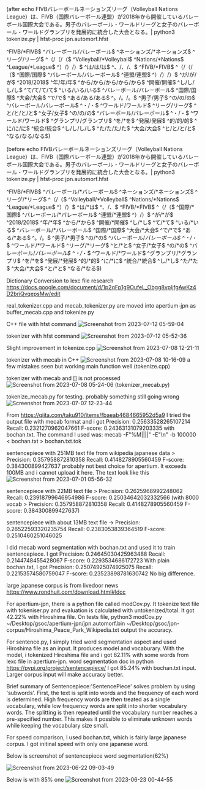 (after
echo FIVBバレーボールネーションズリーグ（Volleyball Nations League）は、FIVB（国際バレーボール連盟）が2018年から開催しているバレーボール国際大会である。男子のバレーボール・ワールドリーグと女子のバレーボール・ワールドグランプリを発展的に統合した大会となる。| python3 tokenize.py | hfst-proc jpn.automorf.hfst

^FIVB/*FIVB$ ^バレーボール/バレーボール<n><sg><abs>$ ^ネーションズ/*ネーションズ$ ^リーグ/リーグ<n><sg><abs>$ ^（/（<lpar>/（<spec>$ ^Volleyball/*Volleyball$ ^Nations/*Nations$ ^League/*League$ ^）/）<rpar>/）<spec>$ ^は/は<n><sg><abs>/は<v><ifml><npst>$ ^、/、<cm>/、<spec>$ ^FIVB/*FIVB$ ^（/（<lpar>/（<spec>$ ^国際/国際<n><sg><abs>$ ^バレーボール/バレーボール<n><sg><abs>$ ^連盟/連盟<n><sg><abs>$ ^）/）<rpar>/）<spec>$ ^が/が<n><sg><abs>/が<suff>$ ^2018/2018<num><abs>$ ^年/年<n><sg><abs>/年<suff>$ ^から/から<adj><abs>/から<n><sg><abs>/から<suff>/から<v><ifml><npst>$ ^開催/開催<n><sg><abs>$ ^し/し<n><sg><abs>/し<suff>/し<v><ifml><npst>$ ^て/て<n><sg><abs>/て<suff>/て<v><ifml><npst>$ ^いる/いる<suff>/いる<v><ifml><npst>$ ^バレーボール/バレーボール<n><sg><abs>$ ^国際/国際<n><sg><abs>$ ^大会/大会<n><sg><abs>$ ^で/で<v><ifml><npst>$ ^ある/ある<suff>/ある<v><ifml><npst>$ ^。/。<sent>/。<spec>$ ^男子/男子<n><sg><abs>$ ^の/の<n><sg><abs>/の<v><ifml><npst>$ ^バレーボール/バレーボール<n><sg><abs>$ ^・/・<spec>$ ^ワールド/ワールド<n><sg><abs>$ ^リーグ/リーグ<n><sg><abs>$ ^と/と<n><sg><abs>/と<suff>/と<v><ifml><npst>$ ^女子/女子<n><sg><abs>$ ^の/の<n><sg><abs>/の<v><ifml><npst>$ ^バレーボール/バレーボール<n><sg><abs>$ ^・/・<spec>$ ^ワールド/ワールド<n><sg><abs>$ ^グランプリ/グランプリ<n><sg><abs>$ ^を/*を$ ^発展/発展<n><sg><abs>$ ^的/的<n><sg><abs>/的<suff>$ ^に/に<n><sg><abs>/に<v><ifml><npst>$ ^統合/統合<n><sg><abs>$ ^し/し<n><sg><abs>/し<suff>/し<v><ifml><npst>$ ^た/た<n><sg><abs>/た<suff>/た<v><ifml><npst>$ ^大会/大会<n><sg><abs>$ ^と/と<n><sg><abs>/と<suff>/と<v><ifml><npst>$ ^なる/なる<suff>/なる<v><ifml><npst>$)

(before
echo FIVBバレーボールネーションズリーグ（Volleyball Nations League）は、FIVB（国際バレーボール連盟）が2018年から開催しているバレーボール国際大会である。男子のバレーボール・ワールドリーグと女子のバレーボール・ワールドグランプリを発展的に統合した大会となる。| python3 tokenize.py | hfst-proc jpn.automorf.hfst
  
^FIVB/*FIVB$ ^バレーボール/*バレーボール$ ^ネーションズ/*ネーションズ$ ^リーグ/*リーグ$ ^（/（<lpar>$ ^Volleyball/*Volleyball$ ^Nations/*Nations$ ^League/*League$ ^）/）<rpar>$ ^は/*は$ ^、/、<cm>$ ^FIVB/*FIVB$ ^（/（<lpar>$ ^国際/*国際$ ^バレーボール/*バレーボール$ ^連盟/*連盟$ ^）/）<rpar>$ ^が/*が$ ^2018/2018<num><abs>$ ^年/*年$ ^から/*から$ ^開催/*開催$ ^し/*し$ ^て/*て$ ^いる/*いる$ ^バレーボール/*バレーボール$ ^国際/*国際$ ^大会/*大会$ ^で/*で$ ^ある/*ある$ ^。/。<sent>$ ^男子/*男子$ ^の/*の$ ^バレーボール/*バレーボール$ ^・/*・$ ^ワールド/*ワールド$ ^リーグ/*リーグ$ ^と/*と$ ^女子/*女子$ ^の/*の$ ^バレーボール/*バレーボール$ ^・/*・$ ^ワールド/*ワールド$ ^グランプリ/*グランプリ$ ^を/*を$ ^発展/*発展$ ^的/*的$ ^に/*に$ ^統合/*統合$ ^し/*し$ ^た/*た$ ^大会/*大会$ ^と/*と$ ^なる/*なる$)

Dictionary Conversion to lexc file research https://docs.google.com/document/d/1p2qFp1g9OufeL_Obgg8vpljfgAwKz4D2briQvqepsMw/edit

real_tokenizer.cpp and mecab_tokenizer.py are moved into apertium-jpn as buffer_mecab.cpp and tokenize.py

C++ file with hfst command 
![Screenshot from 2023-07-12 05-59-04](https://github.com/yypy22/gsoc_try/assets/99264752/487ac8ea-ce7b-46e7-9edf-f48a126b5edd)

tokenizer with hfst command 
![Screenshot from 2023-07-12 05-52-36](https://github.com/yypy22/gsoc_try/assets/99264752/77667f6b-8504-4640-be5b-854fda4bc039)

Slight improvement in tokenize.cpp
![Screenshot from 2023-07-08 12-21-11](https://github.com/yypy22/gsoc_try/assets/99264752/9aede42c-1aa7-43eb-945c-f06cb9b8d583)

tokenizer with mecab in C++
![Screenshot from 2023-07-08 10-16-09](https://github.com/yypy22/gsoc_try/assets/99264752/0e5e1fd0-8f73-4d28-8a28-88480a3afc0a)
a few mistakes seen but working main function well
(tokenize.cpp)

tokenizer with mecab and [] is not processed
![Screenshot from 2023-07-08 05-24-06](https://github.com/yypy22/gsoc_try/assets/99264752/91195902-b791-4680-8879-49e5e9258c5a)
(tokenizer_mecab.py)

tokenize_mecab.py for testing.
probably something still going wrong 
![Screenshot from 2023-07-07 12-23-44](https://github.com/yypy22/gsoc_try/assets/99264752/12e02cba-b68a-4e31-aa56-ec7a609ecf80)



From https://qiita.com/taku910/items/fbaeab4684665952d5a9 
I tried the output file with mecab format and i got Precision: 0.25633528265107214 Recall: 0.2321270962047661 F-score: 0.24363131079203335 with bochan.txt. The command I used was: mecab -F"%M||||" -E"\n" -b 100000 < bochan.txt  > bochan.txt.tok

sentencepiece with 251MB text file from wikipedia japanese data > Precision: 0.357958872810358 Recall: 0.4148278905560459 F-score: 0.384300899427637
probably not best choice for apertium.
It exceeds 100MB and i cannot upload it here. The text look like this
![Screenshot from 2023-07-01 05-56-32](https://github.com/yypy22/gsoc_try/assets/99264752/34032204-a5e4-43d7-ac13-39964f37bdc0)


sentencepiece with 22MB text file > Precision: 0.2625968992248062 Recall: 0.23918799646954986 F-score: 0.25034642032332566 (with 8000 vocab > Precision: 0.357958872810358 Recall: 0.4148278905560459 F-score: 0.384300899427637)

sentencepiece with about 13MB text file -> Precision: 0.26522593320235754 Recall: 0.2383053839364519 F-score: 0.2510460251046025



I did mecab word segmentation with bochan.txt and used it to train sentencepiece. I got Precision: 0.24645030425963488 Recall: 0.2144748455428067 F-score: 0.2293534686172723
With plain bochan.txt, I got Precision: 0.25074925074925075 Recall: 0.22153574580759047 F-score: 0.23523898781630742
No big difference. 


large japanese corpus is from livedoor news https://www.rondhuit.com/download.html#ldcc



For apertium-jpn, there is a python file called modCov.py. It tokenize text file with tokeniser.py and evaluation is calculated with untokenized/total. 
It got 42.22% with Hiroshima file. On tests file, python3 modCov.py ~/Desktop/gsoc/apertium-jpn/jpn.automorf.bin ~/Desktop/gsoc/jpn-corpus/Hiroshima_Peace_Park_Wikipedia.txt output the accuracy.

For sentence.py, I simply tried word segmentation aspect and used Hiroshima file as an input. It produces model and vocaburary. With the model, i tokenized Hiroshima file and i got 62.11% with some words from lexc file in apertium-jpn.
word segmentation doc in python https://pypi.org/project/sentencepiece/
I got 85.24% with bochan.txt input. Larger corpus input will make accuracy better.

Brief summary of Sentencepiece:'SentencePiece' solves problem by using 'subwords'. First, the text is split into words and the frequency of each word is determined. High frequency words are then treated as a single vocabulary, while low frequency words are split into shorter vocabulary words. The splitting is then repeated until the vocabulary number reaches a pre-specified number. This makes it possible to eliminate unknown words while keeping the vocabulary size small.


For speed comparison, I used bochan.txt, which is fairly large japanese corpus. I got initinal speed with only one japanese word. 

Below is screenshot of sentencepiece word segmentation(62%)

![Screenshot from 2023-06-22 09-03-49](https://github.com/yypy22/gsoc_try/assets/99264752/e9615d7a-4eac-4845-abaf-d12327a9a828)

Below is with 85% one
![Screenshot from 2023-06-23 00-44-55](https://github.com/yypy22/gsoc_try/assets/99264752/d5f456b4-c0f7-4001-aca7-6a3d8464b37a)
